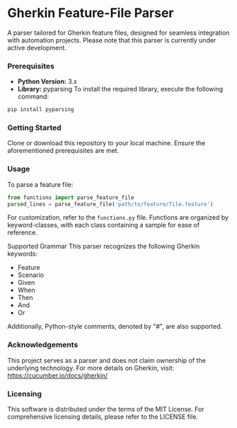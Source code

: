 # Gherkin Feature-File Parser
A parser tailored for Gherkin feature files, designed for seamless integration with automation projects. Please note that this parser is currently under active development.

### Prerequisites
* **Python Version:** 3.x
* **Library:** pyparsing
To install the required library, execute the following command:


```bash
pip install pyparsing
```
### Getting Started
Clone or download this repository to your local machine.
Ensure the aforementioned prerequisites are met.

### Usage
To parse a feature file:

```python
from functions import parse_feature_file
parsed_lines = parse_feature_file('path/to/feature/file.feature')
```
For customization, refer to the ```functions.py``` file. Functions are organized by keyword-classes, with each class containing a sample for ease of reference.

Supported Grammar
This parser recognizes the following Gherkin keywords:

* Feature
* Scenario
* Given
* When
* Then
* And
* Or

Additionally, Python-style comments, denoted by "#", are also supported.

### Acknowledgements
This project serves as a parser and does not claim ownership of the underlying technology. For more details on Gherkin, visit:
https://cucumber.io/docs/gherkin/

### Licensing
This software is distributed under the terms of the MIT License. For comprehensive licensing details, please refer to the LICENSE file.
